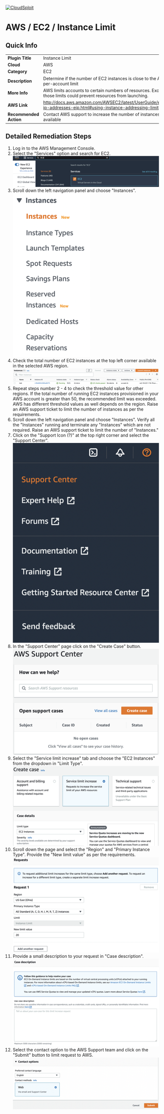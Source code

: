 [![CloudSploit](https://cloudsploit.com/img/logo-new-big-text-100.png "CloudSploit")](https://cloudsploit.com)

# AWS / EC2 / Instance Limit

## Quick Info

| | |
|-|-|
| **Plugin Title** | Instance Limit |
| **Cloud** | AWS |
| **Category** | EC2 |
| **Description** | Determine if the number of EC2 instances is close to the AWS per-account limit |
| **More Info** | AWS limits accounts to certain numbers of resources. Exceeding those limits could prevent resources from launching. |
| **AWS Link** | http://docs.aws.amazon.com/AWSEC2/latest/UserGuide/elastic-ip-addresses-eip.html#using-instance-addressing-limit |
| **Recommended Action** | Contact AWS support to increase the number of instances available |

## Detailed Remediation Steps
1. Log in to the AWS Management Console.
2. Select the "Services" option and search for EC2. </br> <img src="/resources/aws/ec2/instance-limit/step2.png"/>
3. Scroll down the left navigation panel and choose "Instances". </br>  <img src="/resources/aws/ec2/instance-limit/step3.png"/>
4. Check the total number of EC2 instances at the top left corner available in the selected AWS region. </br> <img src="/resources/aws/ec2/instance-limit/step4.png"/>
5. Repeat steps number 2 - 4 to check the threshold value for other regions. If the total number of running EC2 instances provisioned in your AWS account is greater than 50, the recommended limit was exceeded. AWS has different threshold values as well depends on the region. Raise an AWS support ticket to limit the number of instances as per the requirements. </br>
6. Scroll down the left navigation panel and choose "Instances". Verify all the "Instances" running and terminate any "Instances" which are not required. Raise an AWS support ticket to limit the number of "Instances."</br> 
7. Click on the "Support Icon (?)" at the top right corner and select the "Support Center".</br> <img src="/resources/aws/ec2/instance-limit/step7.png"/>
8. In the "Support Center" page click on the "Create Case" button.</br> <img src="/resources/aws/ec2/instance-limit/step8.png"/>
9. Select the "Service limit increase" tab and choose the "EC2 Instances" from the dropdown in "Limit Type".</br> <img src="/resources/aws/ec2/instance-limit/step9.png"/>
10. Scroll down the page and select the "Region" and "Primary Instance Type". Provide the "New limit value" as per the requirements. </br> <img src="/resources/aws/ec2/instance-limit/step10.png"/>
11. Provide a small description to your request in "Case description". </br> <img src="/resources/aws/ec2/instance-limit/step11.png"/>
12. Select the contact option to the AWS Support team and click on the "Submit" button to limit request to AWS.</br> <img src="/resources/aws/ec2/instance-limit/step12.png"/>
